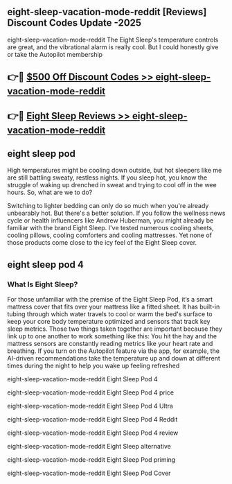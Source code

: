 ## eight-sleep-vacation-mode-reddit [Reviews​] Discount Codes Update -2025

eight-sleep-vacation-mode-reddit The Eight Sleep's temperature controls are great, and the vibrational alarm is really cool. But I could honestly give or take the Autopilot membership

## 👉🔴 [$500 Off Discount Codes >> eight-sleep-vacation-mode-reddit](http://download.freeplayer.one?title=eight-sleep-vacation-mode-reddit&ref=18-ES)

## 👉🔴 [Eight Sleep Reviews >> eight-sleep-vacation-mode-reddit](http://download.freeplayer.one?title=eight-sleep-vacation-mode-reddit&ref=18-ES)

## eight sleep pod

High temperatures might be cooling down outside, but hot sleepers like me are still battling sweaty, restless nights. If you sleep hot, you know the struggle of waking up drenched in sweat and trying to cool off in the wee hours. So, what are we to do?

Switching to lighter bedding can only do so much when you're already unbearably hot. But there's a better solution. If you follow the wellness news cycle or health influencers like Andrew Huberman, you might already be familiar with the brand Eight Sleep. I've tested numerous cooling sheets, cooling pillows, cooling comforters and cooling mattresses. Yet none of those products come close to the icy feel of the Eight Sleep cover.

## eight sleep pod 4

### What Is Eight Sleep?

For those unfamiliar with the premise of the Eight Sleep Pod, it’s a smart mattress cover that fits over your mattress like a fitted sheet. It has built-in tubing through which water travels to cool or warm the bed's surface to keep your core body temperature optimized and sensors that track key sleep metrics. Those two things taken together are important because they link up to one another to work something like this: You hit the hay and the mattress sensors are constantly reading metrics like your heart rate and breathing. If you turn on the Autopilot feature via the app, for example, the AI-driven recommendations take the temperature up and down at different times during the night to help you wake up feeling refreshed

eight-sleep-vacation-mode-reddit Eight Sleep Pod 4

eight-sleep-vacation-mode-reddit Eight Sleep Pod 4 price

eight-sleep-vacation-mode-reddit Eight Sleep Pod 4 Ultra

eight-sleep-vacation-mode-reddit Eight Sleep Pod 4 Reddit

eight-sleep-vacation-mode-reddit Eight Sleep Pod 4 review

eight-sleep-vacation-mode-reddit Eight Sleep alternative

eight-sleep-vacation-mode-reddit Eight Sleep Pod priming

eight-sleep-vacation-mode-reddit Eight Sleep Pod Cover